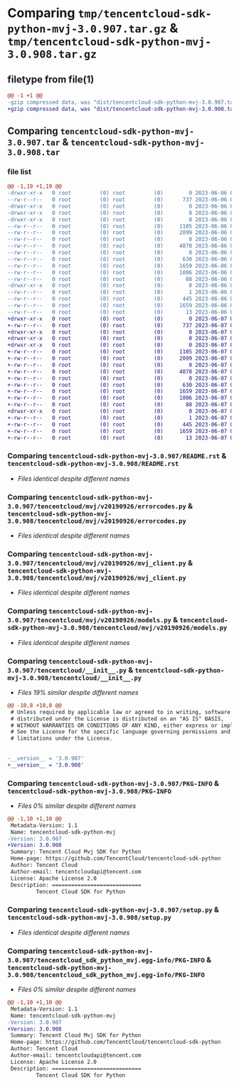 # Comparing `tmp/tencentcloud-sdk-python-mvj-3.0.907.tar.gz` & `tmp/tencentcloud-sdk-python-mvj-3.0.908.tar.gz`

## filetype from file(1)

```diff
@@ -1 +1 @@
-gzip compressed data, was "dist/tencentcloud-sdk-python-mvj-3.0.907.tar", last modified: Tue Jun  6 02:31:29 2023, max compression
+gzip compressed data, was "dist/tencentcloud-sdk-python-mvj-3.0.908.tar", last modified: Wed Jun  7 00:29:04 2023, max compression
```

## Comparing `tencentcloud-sdk-python-mvj-3.0.907.tar` & `tencentcloud-sdk-python-mvj-3.0.908.tar`

### file list

```diff
@@ -1,19 +1,19 @@
-drwxr-xr-x   0 root         (0) root         (0)        0 2023-06-06 02:31:29.000000 tencentcloud-sdk-python-mvj-3.0.907/
--rw-r--r--   0 root         (0) root         (0)      737 2023-06-06 02:31:28.000000 tencentcloud-sdk-python-mvj-3.0.907/README.rst
-drwxr-xr-x   0 root         (0) root         (0)        0 2023-06-06 02:31:29.000000 tencentcloud-sdk-python-mvj-3.0.907/tencentcloud/
-drwxr-xr-x   0 root         (0) root         (0)        0 2023-06-06 02:31:29.000000 tencentcloud-sdk-python-mvj-3.0.907/tencentcloud/mvj/
-drwxr-xr-x   0 root         (0) root         (0)        0 2023-06-06 02:31:29.000000 tencentcloud-sdk-python-mvj-3.0.907/tencentcloud/mvj/v20190926/
--rw-r--r--   0 root         (0) root         (0)     1105 2023-06-06 02:31:28.000000 tencentcloud-sdk-python-mvj-3.0.907/tencentcloud/mvj/v20190926/errorcodes.py
--rw-r--r--   0 root         (0) root         (0)     2099 2023-06-06 02:31:28.000000 tencentcloud-sdk-python-mvj-3.0.907/tencentcloud/mvj/v20190926/mvj_client.py
--rw-r--r--   0 root         (0) root         (0)        0 2023-06-06 02:31:28.000000 tencentcloud-sdk-python-mvj-3.0.907/tencentcloud/mvj/v20190926/__init__.py
--rw-r--r--   0 root         (0) root         (0)     4078 2023-06-06 02:31:28.000000 tencentcloud-sdk-python-mvj-3.0.907/tencentcloud/mvj/v20190926/models.py
--rw-r--r--   0 root         (0) root         (0)        0 2023-06-06 02:31:28.000000 tencentcloud-sdk-python-mvj-3.0.907/tencentcloud/mvj/__init__.py
--rw-r--r--   0 root         (0) root         (0)      630 2023-06-06 02:31:28.000000 tencentcloud-sdk-python-mvj-3.0.907/tencentcloud/__init__.py
--rw-r--r--   0 root         (0) root         (0)     1659 2023-06-06 02:31:29.000000 tencentcloud-sdk-python-mvj-3.0.907/PKG-INFO
--rw-r--r--   0 root         (0) root         (0)     1006 2023-06-06 02:31:28.000000 tencentcloud-sdk-python-mvj-3.0.907/setup.py
--rw-r--r--   0 root         (0) root         (0)       88 2023-06-06 02:31:29.000000 tencentcloud-sdk-python-mvj-3.0.907/setup.cfg
-drwxr-xr-x   0 root         (0) root         (0)        0 2023-06-06 02:31:29.000000 tencentcloud-sdk-python-mvj-3.0.907/tencentcloud_sdk_python_mvj.egg-info/
--rw-r--r--   0 root         (0) root         (0)        1 2023-06-06 02:31:29.000000 tencentcloud-sdk-python-mvj-3.0.907/tencentcloud_sdk_python_mvj.egg-info/dependency_links.txt
--rw-r--r--   0 root         (0) root         (0)      445 2023-06-06 02:31:29.000000 tencentcloud-sdk-python-mvj-3.0.907/tencentcloud_sdk_python_mvj.egg-info/SOURCES.txt
--rw-r--r--   0 root         (0) root         (0)     1659 2023-06-06 02:31:29.000000 tencentcloud-sdk-python-mvj-3.0.907/tencentcloud_sdk_python_mvj.egg-info/PKG-INFO
--rw-r--r--   0 root         (0) root         (0)       13 2023-06-06 02:31:29.000000 tencentcloud-sdk-python-mvj-3.0.907/tencentcloud_sdk_python_mvj.egg-info/top_level.txt
+drwxr-xr-x   0 root         (0) root         (0)        0 2023-06-07 00:29:04.000000 tencentcloud-sdk-python-mvj-3.0.908/
+-rw-r--r--   0 root         (0) root         (0)      737 2023-06-07 00:29:04.000000 tencentcloud-sdk-python-mvj-3.0.908/README.rst
+drwxr-xr-x   0 root         (0) root         (0)        0 2023-06-07 00:29:04.000000 tencentcloud-sdk-python-mvj-3.0.908/tencentcloud/
+drwxr-xr-x   0 root         (0) root         (0)        0 2023-06-07 00:29:04.000000 tencentcloud-sdk-python-mvj-3.0.908/tencentcloud/mvj/
+drwxr-xr-x   0 root         (0) root         (0)        0 2023-06-07 00:29:04.000000 tencentcloud-sdk-python-mvj-3.0.908/tencentcloud/mvj/v20190926/
+-rw-r--r--   0 root         (0) root         (0)     1105 2023-06-07 00:29:04.000000 tencentcloud-sdk-python-mvj-3.0.908/tencentcloud/mvj/v20190926/errorcodes.py
+-rw-r--r--   0 root         (0) root         (0)     2099 2023-06-07 00:29:04.000000 tencentcloud-sdk-python-mvj-3.0.908/tencentcloud/mvj/v20190926/mvj_client.py
+-rw-r--r--   0 root         (0) root         (0)        0 2023-06-07 00:29:04.000000 tencentcloud-sdk-python-mvj-3.0.908/tencentcloud/mvj/v20190926/__init__.py
+-rw-r--r--   0 root         (0) root         (0)     4078 2023-06-07 00:29:04.000000 tencentcloud-sdk-python-mvj-3.0.908/tencentcloud/mvj/v20190926/models.py
+-rw-r--r--   0 root         (0) root         (0)        0 2023-06-07 00:29:04.000000 tencentcloud-sdk-python-mvj-3.0.908/tencentcloud/mvj/__init__.py
+-rw-r--r--   0 root         (0) root         (0)      630 2023-06-07 00:29:04.000000 tencentcloud-sdk-python-mvj-3.0.908/tencentcloud/__init__.py
+-rw-r--r--   0 root         (0) root         (0)     1659 2023-06-07 00:29:04.000000 tencentcloud-sdk-python-mvj-3.0.908/PKG-INFO
+-rw-r--r--   0 root         (0) root         (0)     1006 2023-06-07 00:29:04.000000 tencentcloud-sdk-python-mvj-3.0.908/setup.py
+-rw-r--r--   0 root         (0) root         (0)       88 2023-06-07 00:29:04.000000 tencentcloud-sdk-python-mvj-3.0.908/setup.cfg
+drwxr-xr-x   0 root         (0) root         (0)        0 2023-06-07 00:29:04.000000 tencentcloud-sdk-python-mvj-3.0.908/tencentcloud_sdk_python_mvj.egg-info/
+-rw-r--r--   0 root         (0) root         (0)        1 2023-06-07 00:29:04.000000 tencentcloud-sdk-python-mvj-3.0.908/tencentcloud_sdk_python_mvj.egg-info/dependency_links.txt
+-rw-r--r--   0 root         (0) root         (0)      445 2023-06-07 00:29:04.000000 tencentcloud-sdk-python-mvj-3.0.908/tencentcloud_sdk_python_mvj.egg-info/SOURCES.txt
+-rw-r--r--   0 root         (0) root         (0)     1659 2023-06-07 00:29:04.000000 tencentcloud-sdk-python-mvj-3.0.908/tencentcloud_sdk_python_mvj.egg-info/PKG-INFO
+-rw-r--r--   0 root         (0) root         (0)       13 2023-06-07 00:29:04.000000 tencentcloud-sdk-python-mvj-3.0.908/tencentcloud_sdk_python_mvj.egg-info/top_level.txt
```

### Comparing `tencentcloud-sdk-python-mvj-3.0.907/README.rst` & `tencentcloud-sdk-python-mvj-3.0.908/README.rst`

 * *Files identical despite different names*

### Comparing `tencentcloud-sdk-python-mvj-3.0.907/tencentcloud/mvj/v20190926/errorcodes.py` & `tencentcloud-sdk-python-mvj-3.0.908/tencentcloud/mvj/v20190926/errorcodes.py`

 * *Files identical despite different names*

### Comparing `tencentcloud-sdk-python-mvj-3.0.907/tencentcloud/mvj/v20190926/mvj_client.py` & `tencentcloud-sdk-python-mvj-3.0.908/tencentcloud/mvj/v20190926/mvj_client.py`

 * *Files identical despite different names*

### Comparing `tencentcloud-sdk-python-mvj-3.0.907/tencentcloud/mvj/v20190926/models.py` & `tencentcloud-sdk-python-mvj-3.0.908/tencentcloud/mvj/v20190926/models.py`

 * *Files identical despite different names*

### Comparing `tencentcloud-sdk-python-mvj-3.0.907/tencentcloud/__init__.py` & `tencentcloud-sdk-python-mvj-3.0.908/tencentcloud/__init__.py`

 * *Files 19% similar despite different names*

```diff
@@ -10,8 +10,8 @@
 # Unless required by applicable law or agreed to in writing, software
 # distributed under the License is distributed on an "AS IS" BASIS,
 # WITHOUT WARRANTIES OR CONDITIONS OF ANY KIND, either express or implied.
 # See the License for the specific language governing permissions and
 # limitations under the License.
 
 
-__version__ = '3.0.907'
+__version__ = '3.0.908'
```

### Comparing `tencentcloud-sdk-python-mvj-3.0.907/PKG-INFO` & `tencentcloud-sdk-python-mvj-3.0.908/PKG-INFO`

 * *Files 0% similar despite different names*

```diff
@@ -1,10 +1,10 @@
 Metadata-Version: 1.1
 Name: tencentcloud-sdk-python-mvj
-Version: 3.0.907
+Version: 3.0.908
 Summary: Tencent Cloud Mvj SDK for Python
 Home-page: https://github.com/TencentCloud/tencentcloud-sdk-python
 Author: Tencent Cloud
 Author-email: tencentcloudapi@tencent.com
 License: Apache License 2.0
 Description: ============================
         Tencent Cloud SDK for Python
```

### Comparing `tencentcloud-sdk-python-mvj-3.0.907/setup.py` & `tencentcloud-sdk-python-mvj-3.0.908/setup.py`

 * *Files identical despite different names*

### Comparing `tencentcloud-sdk-python-mvj-3.0.907/tencentcloud_sdk_python_mvj.egg-info/PKG-INFO` & `tencentcloud-sdk-python-mvj-3.0.908/tencentcloud_sdk_python_mvj.egg-info/PKG-INFO`

 * *Files 0% similar despite different names*

```diff
@@ -1,10 +1,10 @@
 Metadata-Version: 1.1
 Name: tencentcloud-sdk-python-mvj
-Version: 3.0.907
+Version: 3.0.908
 Summary: Tencent Cloud Mvj SDK for Python
 Home-page: https://github.com/TencentCloud/tencentcloud-sdk-python
 Author: Tencent Cloud
 Author-email: tencentcloudapi@tencent.com
 License: Apache License 2.0
 Description: ============================
         Tencent Cloud SDK for Python
```

